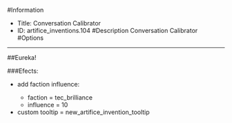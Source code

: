 #Information
 - Title: Conversation Calibrator
 - ID: artifice_inventions.104
#Description
Conversation Calibrator
#Options

___
##Eureka!

###Efects:<ul><li>add faction influence:</li><ul><li>faction = tec_brilliance</li><li>influence = 10</li></ul><li>custom tooltip = new_artifice_invention_tooltip</li></ul>
